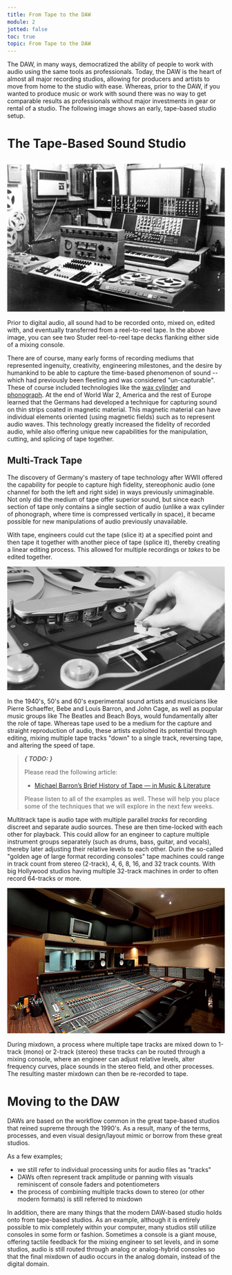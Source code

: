 ```yaml
---
title: From Tape to the DAW
module: 2
jotted: false
toc: true
topic: From Tape to the DAW
---
```


The DAW, in many ways, democratized the ability of people to work with audio using the same tools as professionals. Today, the DAW is the heart of almost all major recording studios, allowing for producers and artists to move from home to the studio with ease. Whereas, prior to the DAW, if you wanted to produce music or work with sound there was no way to get comparable results as professionals without major investments in gear or rental of a studio. The following image shows an early, tape-based studio setup.

# The Tape-Based Sound Studio

![Example of an older tape-based studio, with twin Studer tape decks flanking a mixing console.](../imgs/studer-studio.jpg "Example of an older tape-based studio, with twin Studer tape decks flanking a mixing console.")

Prior to digital audio, all sound had to be recorded onto, mixed on, edited with, and eventually transferred from a reel-to-reel tape. In the above image, you can see two Studer reel-to-reel tape decks flanking either side of a mixing console.

There are of course, many early forms of recording mediums that represented ingenuity, creativity, engineering milestones, and the desire by humankind to be able to capture the time-based phenomenon of sound -- which had previously been fleeting and was considered "un-capturable". These of course included technologies like the [wax cylinder](http://cylinders.library.ucsb.edu/history-brownwax.php) and [phonograph](https://en.wikipedia.org/wiki/Phonograph). At the end of World War 2, America and the rest of Europe learned that the Germans had developed a technique for capturing sound on thin strips coated in magnetic material. This magnetic material can have individual elements oriented (using magnetic fields) such as to represent audio waves. This technology greatly increased the fidelity of recorded audio, while also offering unique new capabilities for the manipulation, cutting, and splicing of tape together.

## Multi-Track Tape

The discovery of Germany's mastery of tape technology after WWII offered the capability for people to capture high fidelity, stereophonic audio (one channel for both the left and right side) in ways previously unimaginable. Not only did the medium of tape offer superior sound, but since each section of tape only contains a single section of audio (unlike a wax cylinder of phonograph, where time is compressed vertically in space), it became possible for new manipulations of audio previously unavailable.

With tape, engineers could cut the tape (slice it) at a specified point and then tape it together with another piece of tape (splice it), thereby creating a linear editing process. This allowed for multiple recordings or _takes_ to be edited together.

![Example of someone about to cut tape](../imgs/tape-splicing.jpg "Example of someone about to cut tape")

In the 1940's, 50's and 60's experimental sound artists and musicians like Pierre Schaeffer, Bebe and Louis Barron, and John Cage, as well as popular music groups like The Beatles and Beach Boys, would fundamentally alter the role of tape. Whereas tape used to be a medium for the capture and straight reproduction of audio, these artists exploited its potential through editing, mixing multiple tape tracks "down" to a single track, reversing tape, and altering the speed of tape.

> **_{ TODO: }_**
>
> Please read the following article:
>
> - [Michael Barron’s Brief History of Tape — in Music & Literature](https://www.musicandliterature.org/features/2015/3/28/a-brief-history-of-tape)
>
> Please listen to all of the examples as well. These will help you place some of the techniques that we will explore in the next few weeks.

Multitrack tape is audio tape with multiple parallel _tracks_ for recording discreet and separate audio sources. These are then time-locked with each other for playback. This could allow for an engineer to capture multiple instrument groups separately (such as drums, bass, guitar, and vocals), thereby later adjusting their relative levels to each other. Durin the so-called "golden age of large format recording consoles" tape machines could range in track count from stereo (2-track), 4, 6, 8, 16, and 32 track counts. With big Hollywood studios having multiple 32-track machines in order to often record 64-tracks or more.

![API Console in Sunset Studio](../imgs/apiConsole_sunset_studio.jpg "API Console in Sunset Studio")

During mixdown, a process where multiple tape tracks are mixed down to 1-track (mono) or 2-track (stereo) these tracks can be routed through a mixing console, where an engineer can adjust relative levels, alter frequency curves, place sounds in the stereo field, and other processes. The resulting master mixdown can then be re-recorded to tape.

# Moving to the DAW

DAWs are based on the workflow common in the great tape-based studios that reined supreme through the 1990's. As a result, many of the terms, processes, and even visual design/layout mimic or borrow from these great studios.

As a few examples;

- we still refer to individual processing units for audio files as "tracks"
- DAWs often represent track amplitude or panning with visuals reminiscent of console faders and potentiometers
- the process of combining multiple tracks down to stereo (or other modern formats) is still referred to mixdown

In addition, there are many things that the modern DAW-based studio holds onto from tape-based studios. As an example, although it is entirely possible to mix completely within your computer, many studios still utilize consoles in some form or fashion. Sometimes a console is a giant mouse, offering tactile feedback for the mixing engineer to set levels, and in some studios, audio is still routed through analog or analog-hybrid consoles so that the final mixdown of audio occurs in the analog domain, instead of the digital domain. 
